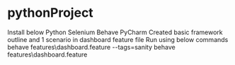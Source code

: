 # pythonProject
Install below 
Python 
Selenium 
Behave 
PyCharm
Created basic framework outline and 1 scenario in dashboard feature file
Run using below commands
behave features\dashboard.feature --tags=sanity 
behave features\dashboard.feature
